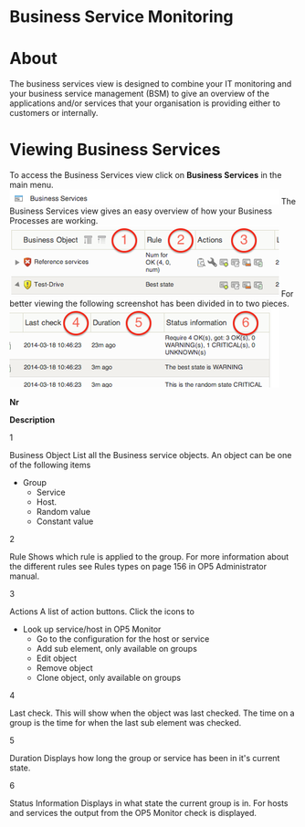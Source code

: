 # Business Service Monitoring

# About

The business services view is designed to combine your IT monitoring and your business service management (BSM) to give an overview of the applications and/or services that your organisation is providing either to customers or internally.

# Viewing Business Services

To access the Business Services view click on **Business Services** in the main menu. ![](attachments/16482326/16679247.png)
 The Business Services view gives an easy overview of how your Business Processes are working.
 ![](attachments/16482326/16679248.png)
For better viewing the following screenshot has been divided in to two pieces.
 ![](attachments/16482326/16679261.png)

**Nr**

**Description**

1

Business Object
 List all the Business service objects. An object can be one of the following items

- Group
  - Service
  - Host.
  - Random value
  - Constant value

2

Rule
 Shows which rule is applied to the group.
 For more information about the different rules see Rules types on page 156 in OP5 Administrator manual.

3

Actions
 A list of action buttons.
 Click the icons to

- Look up service/host in OP5 Monitor
  - Go to the configuration for the host or service
  - Add sub element, only available on groups
  - Edit object
  - Remove object
  - Clone object, only available on groups

4

Last check.
 This will show when the object was last checked.
 The time on a group is the time for when the last sub element was checked.

5

Duration
 Displays how long the group or service has been in it's current state.

6

Status Information
 Displays in what state the current group is in. For hosts and services the output from the OP5 Monitor check is displayed.
